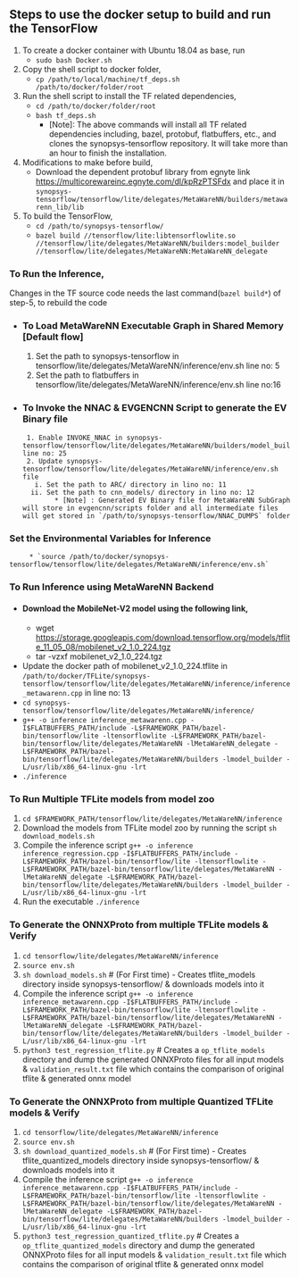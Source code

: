 ## Steps to use the docker setup to build and run the TensorFlow
1. To create a docker container with Ubuntu 18.04 as base, run
    * `sudo bash Docker.sh`
2. Copy the shell script to docker folder,
    * `cp /path/to/local/machine/tf_deps.sh /path/to/docker/folder/root`
3. Run the shell script to install the TF related dependencies,
    * `cd /path/to/docker/folder/root`
    * `bash tf_deps.sh`
       * [Note]: The above commands will install all TF related dependencies including, bazel, protobuf, flatbuffers, etc., and clones the synopsys-tensorflow repository. It will take more than an hour to finish the installation.
4. Modifications to make before build,
    * Download the dependent protobuf library from egnyte link https://multicorewareinc.egnyte.com/dl/kpRzPTSFdx and place it in `synopsys-tensorflow/tensorflow/lite/delegates/MetaWareNN/builders/metawarenn_lib/lib`
5. To build the TensorFlow,
    * `cd /path/to/synopsys-tensorflow/`
    * `bazel build //tensorflow/lite:libtensorflowlite.so //tensorflow/lite/delegates/MetaWareNN/builders:model_builder //tensorflow/lite/delegates/MetaWareNN:MetaWareNN_delegate`

### To Run the Inference,
Changes in the TF source code needs the last command(`bazel build*`) of step-5, to rebuild the code
* ### To Load MetaWareNN Executable Graph in Shared Memory [Default flow]
   1. Set the path to synopsys-tensorflow in tensorflow/lite/delegates/MetaWareNN/inference/env.sh line no: 5
   2. Set the path to flatbuffers in tensorflow/lite/delegates/MetaWareNN/inference/env.sh line no:16
* ### To Invoke the NNAC & EVGENCNN Script to generate the EV Binary file
       1. Enable INVOKE_NNAC in synopsys-tensorflow/tensorflow/lite/delegates/MetaWareNN/builders/model_builder.h line no: 25
       2. Update synopsys-tensorflow/tensorflow/lite/delegates/MetaWareNN/inference/env.sh file
         i. Set the path to ARC/ directory in lino no: 11
        ii. Set the path to cnn_models/ directory in lino no: 12
              * [Note] : Generated EV Binary file for MetaWareNN SubGraph will store in evgencnn/scripts folder and all intermediate files will get stored in `/path/to/synopsys-tensorflow/NNAC_DUMPS` folder

### Set the Environmental Variables for Inference
         * `source /path/to/docker/synopsys-tensorflow/tensorflow/lite/delegates/MetaWareNN/inference/env.sh`

### To Run Inference using MetaWareNN Backend
* #### Download the MobileNet-V2 model using the following link,
    *   wget https://storage.googleapis.com/download.tensorflow.org/models/tflite_11_05_08/mobilenet_v2_1.0_224.tgz
    *   tar -vzxf mobilenet_v2_1.0_224.tgz
* Update the docker path of mobilenet_v2_1.0_224.tflite in `/path/to/docker/TFLite/synopsys-tensorflow/tensorflow/lite/delegates/MetaWareNN/inference/inference_metawarenn.cpp` in line no: 13
* `cd synopsys-tensorflow/tensorflow/lite/delegates/MetaWareNN/inference/`
* `g++ -o inference inference_metawarenn.cpp -I$FLATBUFFERS_PATH/include -L$FRAMEWORK_PATH/bazel-bin/tensorflow/lite -ltensorflowlite -L$FRAMEWORK_PATH/bazel-bin/tensorflow/lite/delegates/MetaWareNN -lMetaWareNN_delegate -L$FRAMEWORK_PATH/bazel-bin/tensorflow/lite/delegates/MetaWareNN/builders -lmodel_builder -L/usr/lib/x86_64-linux-gnu -lrt`
* `./inference`

### To Run Multiple TFLite models from model zoo
   1. `cd $FRAMEWORK_PATH/tensorflow/lite/delegates/MetaWareNN/inference`
   2. Download the models from TFLite model zoo by running the script
      `sh download_models.sh`
   3. Compile the inference script
      `g++ -o inference inference_regression.cpp -I$FLATBUFFERS_PATH/include -L$FRAMEWORK_PATH/bazel-bin/tensorflow/lite -ltensorflowlite -L$FRAMEWORK_PATH/bazel-bin/tensorflow/lite/delegates/MetaWareNN -lMetaWareNN_delegate -L$FRAMEWORK_PATH/bazel-bin/tensorflow/lite/delegates/MetaWareNN/builders -lmodel_builder -L/usr/lib/x86_64-linux-gnu -lrt`
   4. Run the executable
      `./inference`

### To Generate the ONNXProto from multiple TFLite models & Verify
   1. `cd tensorflow/lite/delegates/MetaWareNN/inference`
   2. `source env.sh`
   3. `sh download_models.sh` # (For First time) - Creates tflite_models directory inside synopsys-tensorflow/ & downloads models into it
   4. Compile the inference script
      `g++ -o inference inference_metawarenn.cpp -I$FLATBUFFERS_PATH/include -L$FRAMEWORK_PATH/bazel-bin/tensorflow/lite -ltensorflowlite -L$FRAMEWORK_PATH/bazel-bin/tensorflow/lite/delegates/MetaWareNN -lMetaWareNN_delegate -L$FRAMEWORK_PATH/bazel-bin/tensorflow/lite/delegates/MetaWareNN/builders -lmodel_builder -L/usr/lib/x86_64-linux-gnu -lrt`
   5. `python3 test_regression_tflite.py` # Creates a `op_tflite_models` directory and dump the generated ONNXProto files for all input models & `validation_result.txt` file which contains the comparison of original tflite & generated onnx model

### To Generate the ONNXProto from multiple Quantized TFLite models & Verify
   1. `cd tensorflow/lite/delegates/MetaWareNN/inference`
   2. `source env.sh`
   3. `sh download_quantized_models.sh` # (For First time) - Creates tflite_quantized_models directory inside synopsys-tensorflow/ & downloads models into it
   4. Compile the inference script
      `g++ -o inference inference_metawarenn.cpp -I$FLATBUFFERS_PATH/include -L$FRAMEWORK_PATH/bazel-bin/tensorflow/lite -ltensorflowlite -L$FRAMEWORK_PATH/bazel-bin/tensorflow/lite/delegates/MetaWareNN -lMetaWareNN_delegate -L$FRAMEWORK_PATH/bazel-bin/tensorflow/lite/delegates/MetaWareNN/builders -lmodel_builder -L/usr/lib/x86_64-linux-gnu -lrt`
   5. `python3 test_regression_quantized_tflite.py` # Creates a `op_tflite_quantized_models` directory and dump the generated ONNXProto files for all input models & `validation_result.txt` file which contains the comparison of original tflite & generated onnx model
